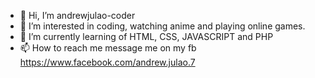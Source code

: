 - 👋 Hi, I’m andrewjulao-coder
- 👀 I’m interested in coding, watching anime and playing online games.
- 🌱 I’m currently learning of HTML, CSS, JAVASCRIPT and PHP
- 📫 How to reach me message me on my fb https://www.facebook.com/andrew.julao.7

<!---
andrewjulao-coder/andrewjulao-coder is a ✨ special ✨ repository because its `README.md` (this file) appears on your GitHub profile.
You can click the Preview link to take a look at your changes.
--->

